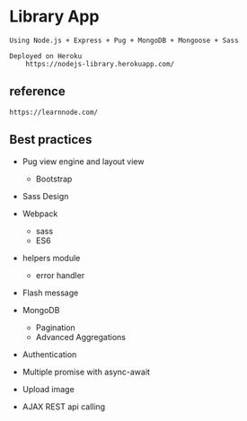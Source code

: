 # Library App 
    Using Node.js + Express + Pug + MongoDB + Mongoose + Sass
    
    Deployed on Heroku
        https://nodejs-library.herokuapp.com/

## reference
    https://learnnode.com/
    
## Best practices
- Pug view engine and layout view
  - Bootstrap

- Sass Design

- Webpack
  - sass
  - ES6

- helpers module
  - error handler

- Flash message

- MongoDB
  - Pagination
  - Advanced Aggregations

- Authentication

- Multiple promise with async-await

- Upload image

- AJAX REST api calling
